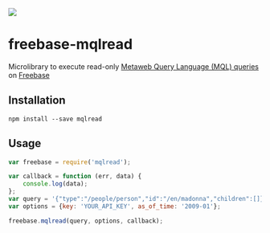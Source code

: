 ![](https://travis-ci.org/Trott/freebase-mqlread.svg?branch=master)

freebase-mqlread
================

Microlibrary to execute read-only [Metaweb Query Language (MQL) queries](https://developers.google.com/freebase/v1/mql-overview) on [Freebase](http://freebase.com/)

## Installation

`npm install --save mqlread`

## Usage

````javascript
var freebase = require('mqlread');

var callback = function (err, data) {
	console.log(data);
};
var query = '{"type":"/people/person","id":"/en/madonna","children":[]}';
var options = {key: 'YOUR_API_KEY', as_of_time: '2009-01'};

freebase.mqlread(query, options, callback);
````
